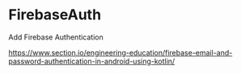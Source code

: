 # FirebaseAuth
Add Firebase Authentication

https://www.section.io/engineering-education/firebase-email-and-password-authentication-in-android-using-kotlin/
